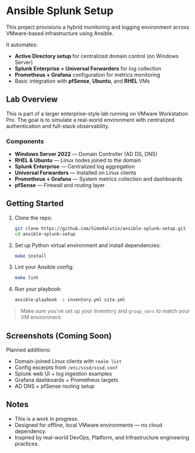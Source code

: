 # Ansible Splunk Setup

This project provisions a hybrid monitoring and logging environment across VMware-based infrastructure using Ansible.

It automates:

- **Active Directory setup** for centralized domain control (on Windows Server)
- **Splunk Enterprise + Universal Forwarders** for log collection
- **Prometheus + Grafana** configuration for metrics monitoring
- Basic integration with **pfSense**, **Ubuntu**, and **RHEL** VMs

## Lab Overview

This is part of a larger enterprise-style lab running on VMware Workstation Pro. The goal is to simulate a real-world environment with centralized authentication and full-stack observability.

### Components

- **Windows Server 2022** — Domain Controller (AD DS, DNS)
- **RHEL & Ubuntu** — Linux nodes joined to the domain
- **Splunk Enterprise** — Centralized log aggregation
- **Universal Forwarders** — Installed on Linux clients
- **Prometheus + Grafana** — System metrics collection and dashboards
- **pfSense** — Firewall and routing layer

## Getting Started

1. Clone the repo:

   ```bash
   git clone https://github.com/Simodalstix/ansible-splunk-setup.git
   cd ansible-splunk-setup
   ```

2. Set up Python virtual environment and install dependencies:

   ```bash
   make install
   ```

3. Lint your Ansible config:

   ```bash
   make lint
   ```

4. Run your playbook:
   ```bash
   ansible-playbook -i inventory.yml site.yml
   ```

> Make sure you’ve set up your inventory and `group_vars` to match your VM environment.

## Screenshots (Coming Soon)

Planned additions:

- Domain-joined Linux clients with `realm list`
- Config excerpts from `/etc/sssd/sssd.conf`
- Splunk web UI + log ingestion examples
- Grafana dashboards + Prometheus targets
- AD DNS + pfSense routing setup

## Notes

- This is a work in progress.
- Designed for offline, local VMware environments — no cloud dependency.
- Inspired by real-world DevOps, Platform, and Infrastructure engineering practices.
